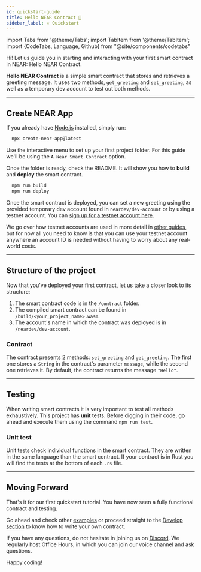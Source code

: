 ```yaml
---
id: quickstart-guide
title: Hello NEAR Contract 👋
sidebar_label: ⭐ Quickstart
---
```

import Tabs from '@theme/Tabs';
import TabItem from '@theme/TabItem';
import {CodeTabs, Language, Github} from "@site/components/codetabs"

Hi! Let us guide you in starting and interacting with your first smart contract in NEAR: Hello NEAR Contract.

**Hello NEAR Contract** is a simple smart contract that stores and retrieves a greeting message. It uses two methods, `get_greeting` and `set_greeting`, as well as a temporary 
dev account to test out both methods.

---

## Create NEAR App
If you already have [Node.js](https://nodejs.org/en/download) installed, simply run:

```bash 
  npx create-near-app@latest
```

Use the interactive menu to set up your first project folder. For this guide we'll be using the `A Near Smart Contract` option.

Once the folder is ready, check the README. It will show you how to **build** and **deploy** the smart contract.

```bash 
  npm run build
  npm run deploy
```

Once the smart contract is deployed, you can set a new greeting using the provided temporary dev account found in `neardev/dev-account` or by using a testnet account. You can [sign up for a testnet account here](https://testnet.mynearwallet.com/create). 

We go over how testnet accounts are used in more detail in [other guides](../3.tutorials/crosswords/03-intermediate/03-linkdrop.md), but for now all you need to know is that you can use your testnet account anywhere an account ID is needed without having to worry about any real-world costs.

---

## Structure of the project

Now that you've deployed your first contract, let us take a closer look to its structure:

1. The smart contract code is in the `/contract` folder.
2. The compiled smart contract can be found in `/build/<your_project_name>.wasm`.
3. The account's name in which the contract was deployed is in `/neardev/dev-account`.

### Contract
The contract presents 2 methods: `set_greeting` and `get_greeting`. The first one stores a `String` in the contract's parameter `message`, while the second one retrieves it. By default, the contract returns the message `"Hello"`.

<CodeTabs>
  <Language value="🌐 JavaScript" language="js">
    <Github fname="index.js"
            url="https://github.com/near-examples/hello-near-js/blob/master/contract/src/contract.ts"
            start="3" end="18" />
  </Language>
  <Language value="🦀 Rust" language="rust">
    <Github fname="lib.rs"
            url="https://github.com/near-examples/hello-near-rs/blob/main/contract/src/lib.rs"
            start="9" end="43" />
  </Language>
</CodeTabs>

---

## Testing

When writing smart contracts it is very important to test all methods exhaustively. This
project has **unit** tests. Before digging in their code, go ahead and execute them using the command `npm run test`.

### Unit test
Unit tests check individual functions in the smart contract. They are written in the
same language than the smart contract. If your contract is in Rust you will find the tests at the bottom of
each `.rs` file.

<CodeTabs>
  <Language value="🦀 Rust" language="rust">
    <Github fname="lib.rs"
            url="https://github.com/near-examples/hello-near-rs/blob/main/contract/src/lib.rs"
            start="46" end="58" />
  </Language>
</CodeTabs>

---

## Moving Forward

That's it for our first quickstart tutorial. You have now seen a fully functional contract and testing.

Go ahead and check other [examples](/tutorials/examples/guest-book) or proceed straight to the [Develop section](./contracts/anatomy.md) to know how to write your own contract.

If you have any questions, do not hesitate in joining us on [Discord](https://near.chat). We regularly host Office Hours, in which you can join our voice channel and ask questions.

Happy coding!
